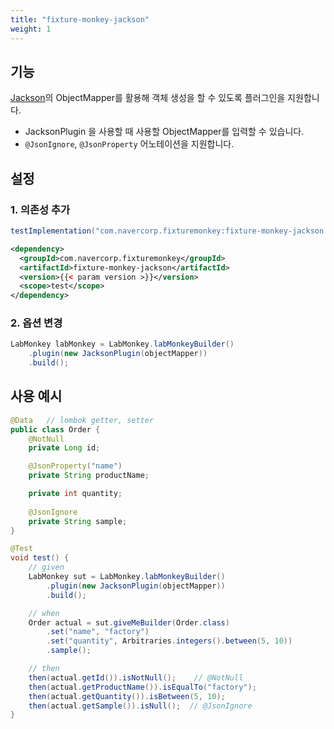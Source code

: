 ```yaml
---
title: "fixture-monkey-jackson"
weight: 1
---
```


## 기능
[Jackson](https://github.com/FasterXML/jackson)의 ObjectMapper를 활용해 객체 생성을 할 수 있도록 플러그인을 지원합니다.
- JacksonPlugin 을 사용할 때 사용할 ObjectMapper를 입력할 수 있습니다.
- `@JsonIgnore`, `@JsonProperty` 어노테이션을 지원합니다.


## 설정
### 1. 의존성 추가
```groovy
testImplementation("com.navercorp.fixturemonkey:fixture-monkey-jackson:{{< param version >}}")
```

```xml
<dependency>
  <groupId>com.navercorp.fixturemonkey</groupId>
  <artifactId>fixture-monkey-jackson</artifactId>
  <version>{{< param version >}}</version>
  <scope>test</scope>
</dependency>
```

### 2. 옵션 변경
```java
LabMonkey labMonkey = LabMonkey.labMonkeyBuilder()
    .plugin(new JacksonPlugin(objectMapper))
    .build();
```

## 사용 예시
```java
@Data   // lombok getter, setter
public class Order {
    @NotNull
    private Long id;

    @JsonProperty("name")
    private String productName;

    private int quantity;
    
    @JsonIgnore
    private String sample;
}

@Test
void test() {
    // given
    LabMonkey sut = LabMonkey.labMonkeyBuilder()
        .plugin(new JacksonPlugin(objectMapper))
        .build();

    // when
    Order actual = sut.giveMeBuilder(Order.class)
        .set("name", "factory")
        .set("quantity", Arbitraries.integers().between(5, 10))
        .sample();

    // then
    then(actual.getId()).isNotNull();    // @NotNull
    then(actual.getProductName()).isEqualTo("factory");
    then(actual.getQuantity()).isBetween(5, 10);
    then(actual.getSample()).isNull();  // @JsonIgnore
}
```
